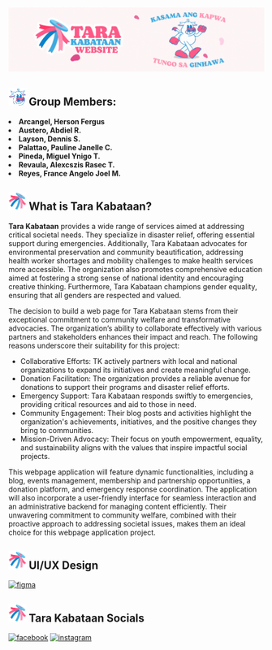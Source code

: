 <img src="https://github.com/afgeloo/TK-Website/blob/main/BANNER.gif">

<h2><img height=35 width=35 src="https://github.com/afgeloo/TK-Website/blob/main/tkmascot.png"> Group Members: </h2> 
<b>
<li> Arcangel, Herson Fergus </li> 
<li> Austero, Abdiel R. </li> 
<li> Layson, Dennis S. </li> 
<li> Palattao, Pauline Janelle C. </li> 
<li> Pineda, Miguel Ynigo T. </li> 
<li> Revaula, Alexcszis Rasec T. </li> 
<li> Reyes, France Angelo Joel M. </li> 
</b>

<h2> <img height=35 width=35 src="https://github.com/afgeloo/TK-Website/blob/main/tk%20sipa.png"> What is Tara Kabataan? </h2>
<b>Tara Kabataan</b> provides a wide range of services aimed at addressing critical societal needs. They specialize in disaster relief, offering essential support during emergencies. Additionally, Tara Kabataan advocates for environmental preservation and community beautification, addressing health worker shortages and mobility challenges to make health services more accessible. The organization also promotes comprehensive education aimed at fostering a strong sense of national identity and encouraging creative thinking. Furthermore, Tara Kabataan champions gender equality, ensuring that all genders are respected and valued.

The decision to build a web page for Tara Kabataan stems from their exceptional commitment to community welfare and transformative advocacies. The organization’s ability to collaborate effectively with various partners and stakeholders enhances their impact and reach. The following reasons underscore their suitability for this project:
- Collaborative Efforts: TK actively partners with local and national organizations to expand its initiatives and create meaningful change.
- Donation Facilitation: The organization provides a reliable avenue for donations to support their programs and disaster relief efforts.
- Emergency Support: Tara Kabataan responds swiftly to emergencies, providing critical resources and aid to those in need.
- Community Engagement: Their blog posts and activities highlight the organization's achievements, initiatives, and the positive changes they bring to communities.
- Mission-Driven Advocacy: Their focus on youth empowerment, equality, and sustainability aligns with the values that inspire impactful social projects.

This webpage application will feature dynamic functionalities, including a blog, events management, membership and partnership opportunities, a donation platform, and emergency response coordination. The application will also incorporate a user-friendly interface for seamless interaction and an administrative backend for managing content efficiently. Their unwavering commitment to community welfare, combined with their proactive approach to addressing societal issues, makes them an ideal choice for this webpage application project.

<h2>
  <img height="35" width="35" src="https://github.com/afgeloo/TK-Website/blob/main/tk%20sipa.png?raw=true">
  UI/UX Design
</h2>

[![figma](https://img.shields.io/badge/figma-000000?style=for-the-badge&logo=figma&logoColor=white)](https://www.figma.com/design/427lEz2ZJ1EnQ3ppvUMCqR/Tara-Kabataan-UI?node-id=6-4124&t=5ErLtQQUcRZ8NP4T-1)

<h2>
  <img height="35" width="35" src="https://github.com/afgeloo/TK-Website/blob/main/tk%20sipa.png?raw=true">
  Tara Kabataan Socials
</h2>

[![facebook](https://img.shields.io/badge/facebook-1877f2?style=for-the-badge&logo=facebook&logoColor=white)](https://www.facebook.com/TaraKabataanMNL)
[![instagram](https://img.shields.io/badge/instagram-8134AF?style=for-the-badge&logo=instagram&logoColor=white)](https://www.instagram.com/tarakabataan/)






